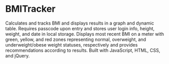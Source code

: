 # BMITracker
Calculates and tracks BMI and displays results in a graph and dynamic table. Requires passcode upon entry and stores user login info, height, weight, and date in local storage. Displays most recent BMI on a meter with green, yellow, and red zones representing normal, overweight, and underweight/obese weight statuses, respectively and provides recommendations according to results. Built with JavaScript, HTML, CSS, and jQuery.
